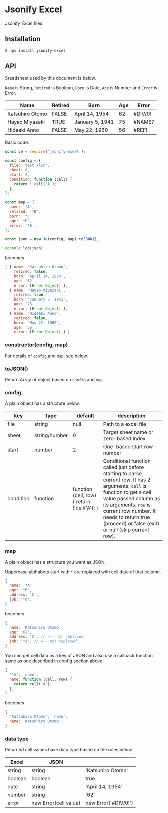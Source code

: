 # Jsonify Excel

Jsonify Excel files.

## Installation

```bash
$ npm install jsonify-excel
```

## API

Sreadsheet used by this document is below.

`Name` is String, `Retired` is Boolean, `Born` is Date, `Age` is Number and `Error` is Error.

|Name|Retired|Born|Age|Error|
|---|---|---|---|---|
|Katsuhiro Otomo|FALSE|April 14, 1954|62|#DIV/0!|
|Hayao Miyazaki|TRUE|January 5, 1941|75|#NAME?|
|Hideaki Anno|FALSE|May 22, 1960|56|#REF!|

Basic code:

```js
const Je = require('jsonify-excel');

const config = {
  file: 'test.xlsx',
  sheet: 0,
  start: 2,
  condition: function (cell) {
    return !!cell('A');
  },
};

const map = {
  name: '*A',
  retired: '*B',
  born: '*C',
  age: '*D',
  error: '*E',
};

const json = new Je(config, map).toJSON();

console.log(json);
```

becomes

```js
[ { name: 'Katsuhiro Otomo',
    retired: false,
    born: 'April 14, 1954',
    age: '62',
    error: [Error Object] },
  { name: 'Hayao Miyazaki',
    retired: true,
    born: 'January 5, 1941',
    age: '75',
    error: [Error Object] },
  { name: 'Hideaki Anno',
    retired: false,
    born: 'May 22, 1960',
    age: '56',
    error: [Error Object] } ]
```

### constructor(config, map)

For details of `config` and `map`, see below.

### toJSON()

Return Array of object based on `config` and `map`.


### config

A plain object has a structure below.

|key|type|default|description|
|---|---|---|---|
|file|string|null|Path to a excel file|
|sheet|string/number|0|Target sheet name or zero-based index|
|start|number|2|One-based start row number|
|condition|function|function (cell, row) { return !!cell('A'); }|Conditional function called just before starting to parse current row. It has 2 arguments. `cell` is function to get a cell value passed column as its arguments. `row` is current row number. It needs to return true (proceed) or false (exit) or null (skip current row).|

### map

A plain object has a structure you want as JSON.

Uppercase alphabets start with `*` are replaced with cell data of that column.

```js
{
  name: '*A',
  age: '*B',
  address: 'C',
  job: '*d',
}
```

becomes

```js
{
  name: 'Katsuhiro Otomo',
  age: '62',
  address: 'C', // <-- not replaced
  job: '*d', // <-- not replaced
}
```

You can get cell data as a key of JSON and also use a callback function same as one described in config section above.

```js
{
  '*A': 'name',
  name: function (cell, row) {
    return cell('A');
  },
}
```

becomes

```js
{
  'Katsuhiro Otomo': 'name',
  name: 'Katsuhiro Otomo',
}
```

### data type

Returned cell values have data type based on the rules below.

|Excel|JSON||
|---|---|---|
|string|string|'Katsuhiro Otomo'|
|boolean|boolean|true|
|date|string|'April 14, 1954'|
|number|string|'62'|
|error|new Error(cell value)|new Error('#DIV/0!')|
